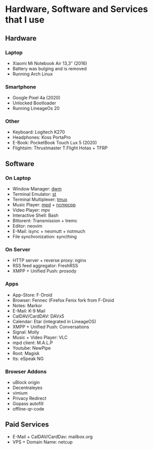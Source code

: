 # Hardware, Software and Services that I use

## Hardware

### Laptop

- Xiaomi Mi Notebook Air 13,3″ (2016)
- Battery was bulging and is removed
- Running Arch Linux

### Smartphone

- Google Pixel 4a (2020)
- Unlocked Bootloader
- Running LineageOs 20

### Other

- Keyboard: Logitech K270
- Headphones: Koss PortaPro
- E-Book: PocketBook Touch Lux 5 (2020)
- Flightsim: Thrustmaster T.Flight Hotas + TFRP

## Software

### On Laptop

- Window Manager: [dwm](https://dwm.suckless.org/)
- Terminal Emulator: [st](https://st.suckless.org/)
- Terminal Multiplexer: [tmux](https://github.com/tmux)
- Music Player: [mpd](https://www.musicpd.org/) + [ncmpcpp](https://rybczak.net/ncmpcpp/)
- Video Player: mpv
- Interactive Shell: Bash
- Bittorent: Transmission + tremc
- Editor: neovim
- E-Mail: isync + neomutt + notmuch
- File synchronization: syncthing

### On Server

- HTTP server + reverse proxy: nginx
- RSS feed aggregator: FreshRSS
- XMPP + Unified Push: prosody

### Apps

- App-Store: F-Droid
- Browser: Fennec (Firefox Fenix fork from F-Droid
- Notes: Markor
- E-Mail: K-9 Mail
- CalDAV/CardDAV: DAVx5
- Calendar: Etar (integrated in LineageOS)
- XMPP + Unified Push: Conversations
- Signal: Molly
- Music + Video Player: VLC
- mpd client: M.A.L.P
- Youtube: NewPipe
- Root: Magisk
- tts: eSpeak NG

### Browser Addons

- uBlock origin
- Decentraleyes
- vimium
- Privacy Redirect
- Gopass autofill
- offline-qr-code

## Paid Services

- E-Mail + CalDAV/CardDav: mailbox.org
- VPS + Domain Name: netcup
